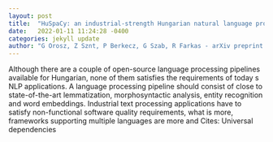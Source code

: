```yaml
---
layout: post
title:  "HuSpaCy: an industrial-strength Hungarian natural language processing toolkit"
date:   2022-01-11 11:24:28 -0400
categories: jekyll update
author: "G Orosz, Z Sznt, P Berkecz, G Szab, R Farkas - arXiv preprint arXiv:2201.01956, 2022"
---
```

Although there are a couple of open-source language processing pipelines available for Hungarian, none of them satisfies the requirements of today s NLP applications. A language processing pipeline should consist of close to state-of-the-art lemmatization, morphosyntactic analysis, entity recognition and word embeddings. Industrial text processing applications have to satisfy non-functional software quality requirements, what is more, frameworks supporting multiple languages are more and Cites: Universal dependencies